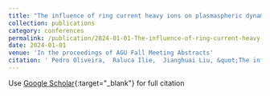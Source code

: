 ```yaml
---
title: "The influence of ring current heavy ions on plasmaspheric dynamics"
collection: publications
category: conferences
permalink: /publication/2024-01-01-The-influence-of-ring-current-heavy-ions-on-plasmaspheric-dynamics
date: 2024-01-01
venue: 'In the proceedings of AGU Fall Meeting Abstracts'
citation: ' Pedro Oliveira,  Raluca Ilie,  Jianghuai Liu, &quot;The influence of ring current heavy ions on plasmaspheric dynamics.&quot; In the proceedings of AGU Fall Meeting Abstracts, 2024.'
---
```

Use [Google Scholar](https://scholar.google.com/scholar?q=The+influence+of+ring+current+heavy+ions+on+plasmaspheric+dynamics){:target="_blank"} for full citation